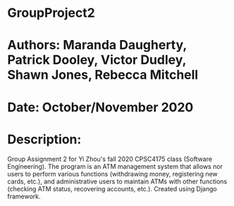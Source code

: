 # GroupProject2
# Authors: Maranda Daugherty, Patrick Dooley, Victor Dudley, Shawn Jones, Rebecca Mitchell
# Date: October/November 2020
# Description:
Group Assignment 2 for Yi Zhou's fall 2020 CPSC4175 class (Software Engineering). The program is an ATM management system that allows nor users to perform various functions (withdrawing money, registering new cards, etc.), and administrative users to maintain ATMs with other functions (checking ATM status, recovering accounts, etc.). Created using Django framework.